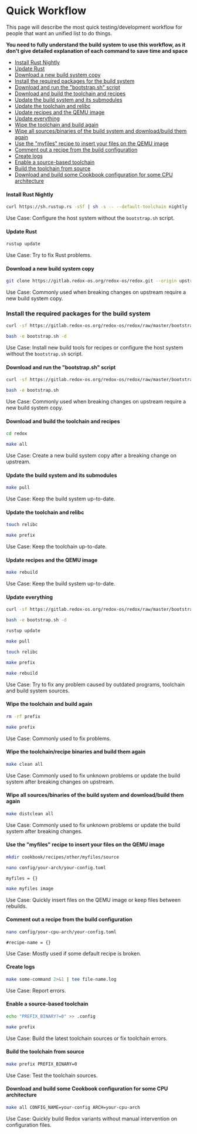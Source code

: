 # Quick Workflow

This page will describe the most quick testing/development workflow for people that want an unified list to do things.

**You need to fully understand the build system to use this workflow, as it don't give detailed explanation of each command to save time and space**

- [Install Rust Nightly](#install-rust-nightly)
- [Update Rust](#update-rust)
- [Download a new build system copy](#download-a-new-build-system-copy)
- [Install the required packages for the build system](#install-the-required-packages-for-the-build-system)
- [Download and run the "bootstrap.sh" script](#download-and-run-the-bootstrapsh-script)
- [Download and build the toolchain and recipes](#download-and-build-the-toolchain-and-recipes)
- [Update the build system and its submodules](#update-the-build-system-and-its-submodules)
- [Update the toolchain and relibc](#update-the-toolchain-and-relibc)
- [Update recipes and the QEMU image](#update-recipes-and-the-qemu-image)
- [Update everything](#update-everything)
- [Wipe the toolchain and build again](#wipe-the-toolchain-and-build-again)
- [Wipe all sources/binaries of the build system and download/build them again](#wipe-all-sourcesbinaries-of-the-build-system-and-downloadbuild-them-again)
- [Use the "myfiles" recipe to insert your files on the QEMU image](#use-the-myfiles-recipe-to-insert-your-files-on-the-qemu-image)
- [Comment out a recipe from the build configuration](#comment-out-a-recipe-from-the-build-configuration)
- [Create logs](#create-logs)
- [Enable a source-based toolchain](#enable-a-source-based-toolchain)
- [Build the toolchain from source](#build-the-toolchain-from-source)
- [Download and build some Cookbook configuration for some CPU architecture](#download-and-build-some-cookbook-configuration-for-some-cpu-architecture)

#### Install Rust Nightly

```sh
curl https://sh.rustup.rs -sSf | sh -s -- --default-toolchain nightly
```

Use Case: Configure the host system without the `bootstrap.sh` script.

#### Update Rust

```sh
rustup update
```

Use Case: Try to fix Rust problems.

#### Download a new build system copy

```sh
git clone https://gitlab.redox-os.org/redox-os/redox.git --origin upstream --recursive
```

Use Case: Commonly used when breaking changes on upstream require a new build system copy.

### Install the required packages for the build system

```sh
curl -sf https://gitlab.redox-os.org/redox-os/redox/raw/master/bootstrap.sh -o bootstrap.sh
```

```sh
bash -e bootstrap.sh -d
```

Use Case: Install new build tools for recipes or configure the host system without the `bootstrap.sh` script.

#### Download and run the "bootstrap.sh" script

```sh
curl -sf https://gitlab.redox-os.org/redox-os/redox/raw/master/bootstrap.sh -o bootstrap.sh
```

```sh
bash -e bootstrap.sh
```

Use Case: Commonly used when breaking changes on upstream require a new build system copy.

#### Download and build the toolchain and recipes

```sh
cd redox
```

```sh
make all
```

Use Case: Create a new build system copy after a breaking change on upstream.

#### Update the build system and its submodules

```sh
make pull
```

Use Case: Keep the build system up-to-date.

#### Update the toolchain and relibc

```sh
touch relibc
```

```sh
make prefix
```

Use Case: Keep the toolchain up-to-date.

#### Update recipes and the QEMU image

```sh
make rebuild
```

Use Case: Keep the build system up-to-date.

#### Update everything

```sh
curl -sf https://gitlab.redox-os.org/redox-os/redox/raw/master/bootstrap.sh -o bootstrap.sh
```

```sh
bash -e bootstrap.sh -d
```

```sh
rustup update
```

```sh
make pull
```

```sh
touch relibc
```

```sh
make prefix
```

```sh
make rebuild
```

Use Case: Try to fix any problem caused by outdated programs, toolchain and build system sources.

#### Wipe the toolchain and build again

```sh
rm -rf prefix
```

```sh
make prefix
```

Use Case: Commonly used to fix problems.

#### Wipe the toolchain/recipe binaries and build them again

```sh
make clean all
```

Use Case: Commonly used to fix unknown problems or update the build system after breaking changes on upstream.

#### Wipe all sources/binaries of the build system and download/build them again

```sh
make distclean all
```

Use Case: Commonly used to fix unknown problems or update the build system after breaking changes.

#### Use the "myfiles" recipe to insert your files on the QEMU image

```sh
mkdir cookbook/recipes/other/myfiles/source
```

```sh
nano config/your-arch/your-config.toml
```

```
myfiles = {}
```

```sh
make myfiles image
```

Use Case: Quickly insert files on the QEMU image or keep files between rebuilds.

#### Comment out a recipe from the build configuration

```sh
nano config/your-cpu-arch/your-config.toml
```

```
#recipe-name = {}
```

Use Case: Mostly used if some default recipe is broken.

#### Create logs

```sh
make some-command 2>&1 | tee file-name.log
```

Use Case: Report errors.

#### Enable a source-based toolchain

```sh
echo "PREFIX_BINARY?=0" >> .config
```

```sh
make prefix
```

Use Case: Build the latest toolchain sources or fix toolchain errors.

#### Build the toolchain from source

```sh
make prefix PREFIX_BINARY=0
```

Use Case: Test the toolchain sources.

#### Download and build some Cookbook configuration for some CPU architecture

```sh
make all CONFIG_NAME=your-config ARCH=your-cpu-arch
```

Use Case: Quickly build Redox variants without manual intervention on configuration files.